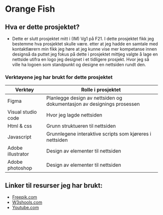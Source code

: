 # Orange Fish
## Hva er dette prosjektet?
* Dette er slutt prosjektet mitt i (IM) Vg1 på F21. I dette prosjektet fikk jeg bestemme hva prosjektet skulle være. etter at jeg hadde en samtale med kontaktlærern min fikk jeg høre at jeg kunne vise mer kompetanse innen designså da puttet jeg fokus på dette i prosjektet mittjeg valgte å lage en nettside utifra en logo jeg designet i et tidligere prosjekt. Hvor jeg så ville ha logoen som standpunkt og designe en nettsiden rundt den.
### Verktøyene jeg har brukt for dette prosjektet
|Verktøy|Rolle i prosjektet|
|--- |--- |
|Figma| Planlegge design av nettsiden og dokumentasjon av designings prosessen |
|Visual studio code| Hvor jeg lagde nettsiden |
|Html & css| Grunn struktueren til nettsiden |
|Javascript| Grunnlegene interaktive scripts som kjøreres i nettsiden |
|Adobe illustrator| Design av elementer til nettsiden |
|Adobe photoshop| Design av elementer til nettsiden |



## Linker til resurser jeg har brukt:
* [Freepik.com](https://www.freepik.com)
* [W3shools.com](https://www.w3schools.com)
* [Youtube.com](https://www.youtube.com)

